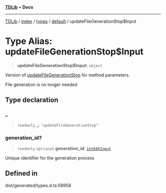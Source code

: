 [**TDLib**](../../../../../../README.md) • **Docs**

***

[TDLib](../../../../../../modules.md) / [index](../../../../../README.md) / [types](../../../README.md) / [default](../README.md) / updateFileGenerationStop$Input

# Type Alias: updateFileGenerationStop$Input

> **updateFileGenerationStop$Input**: `object`

Version of [updateFileGenerationStop](updateFileGenerationStop.md) for method parameters.

File generation is no longer needed

## Type declaration

### \_

> `readonly` **\_**: `"updateFileGenerationStop"`

### generation\_id?

> `readonly` `optional` **generation\_id**: [`int64$Input`](int64$Input.md)

Unique identifier for the generation process

## Defined in

dist/generated/types.d.ts:56958
